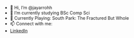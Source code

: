 - 👋 Hi, I’m @jayarrohh
- 🌱 I’m currently studying BSc Comp Sci
- 👀 Currently Playing: South Park: The Fractured But Whole
- 📫 Connect with me: 
- [LinkedIn](https://www.linkedin.com/in/james-o-b16750224)

<!---
jayarrohh/jayarrohh is a ✨ special ✨ repository because its `README.md` (this file) appears on your GitHub profile.
You can click the Preview link to take a look at your changes.
--->
